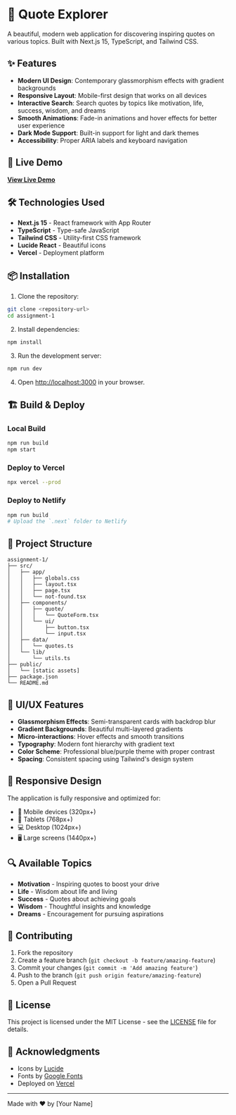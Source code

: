 # 🌟 Quote Explorer

A beautiful, modern web application for discovering inspiring quotes on various topics. Built with Next.js 15, TypeScript, and Tailwind CSS.

## ✨ Features

- **Modern UI Design**: Contemporary glassmorphism effects with gradient backgrounds
- **Responsive Layout**: Mobile-first design that works on all devices
- **Interactive Search**: Search quotes by topics like motivation, life, success, wisdom, and dreams
- **Smooth Animations**: Fade-in animations and hover effects for better user experience
- **Dark Mode Support**: Built-in support for light and dark themes
- **Accessibility**: Proper ARIA labels and keyboard navigation

## 🚀 Live Demo

**[View Live Demo](https://assignment-1-evdrgfyxq-asheeradnan-gmailcoms-projects.vercel.app)**

## 🛠️ Technologies Used

- **Next.js 15** - React framework with App Router
- **TypeScript** - Type-safe JavaScript
- **Tailwind CSS** - Utility-first CSS framework
- **Lucide React** - Beautiful icons
- **Vercel** - Deployment platform

## 📦 Installation

1. Clone the repository:
```bash
git clone <repository-url>
cd assignment-1
```

2. Install dependencies:
```bash
npm install
```

3. Run the development server:
```bash
npm run dev
```

4. Open [http://localhost:3000](http://localhost:3000) in your browser.

## 🏗️ Build & Deploy

### Local Build
```bash
npm run build
npm start
```

### Deploy to Vercel
```bash
npx vercel --prod
```

### Deploy to Netlify
```bash
npm run build
# Upload the `.next` folder to Netlify
```

## 📁 Project Structure

```
assignment-1/
├── src/
│   ├── app/
│   │   ├── globals.css
│   │   ├── layout.tsx
│   │   ├── page.tsx
│   │   └── not-found.tsx
│   ├── components/
│   │   ├── quote/
│   │   │   └── QuoteForm.tsx
│   │   └── ui/
│   │       ├── button.tsx
│   │       └── input.tsx
│   ├── data/
│   │   └── quotes.ts
│   └── lib/
│       └── utils.ts
├── public/
│   └── [static assets]
├── package.json
└── README.md
```

## 🎨 UI/UX Features

- **Glassmorphism Effects**: Semi-transparent cards with backdrop blur
- **Gradient Backgrounds**: Beautiful multi-layered gradients
- **Micro-interactions**: Hover effects and smooth transitions
- **Typography**: Modern font hierarchy with gradient text
- **Color Scheme**: Professional blue/purple theme with proper contrast
- **Spacing**: Consistent spacing using Tailwind's design system

## 📱 Responsive Design

The application is fully responsive and optimized for:
- 📱 Mobile devices (320px+)
- 📱 Tablets (768px+)
- 💻 Desktop (1024px+)
- 🖥️ Large screens (1440px+)

## 🔍 Available Topics

- **Motivation** - Inspiring quotes to boost your drive
- **Life** - Wisdom about life and living
- **Success** - Quotes about achieving goals
- **Wisdom** - Thoughtful insights and knowledge
- **Dreams** - Encouragement for pursuing aspirations

## 🤝 Contributing

1. Fork the repository
2. Create a feature branch (`git checkout -b feature/amazing-feature`)
3. Commit your changes (`git commit -m 'Add amazing feature'`)
4. Push to the branch (`git push origin feature/amazing-feature`)
5. Open a Pull Request

## 📄 License

This project is licensed under the MIT License - see the [LICENSE](LICENSE) file for details.

## 🙏 Acknowledgments

- Icons by [Lucide](https://lucide.dev/)
- Fonts by [Google Fonts](https://fonts.google.com/)
- Deployed on [Vercel](https://vercel.com/)

---

Made with ❤️ by [Your Name]
